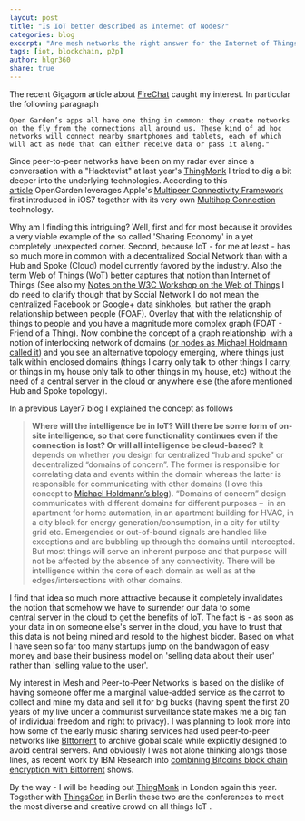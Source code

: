 ```yaml
---
layout: post
title: "Is IoT better described as Internet of Nodes?"
categories: blog
excerpt: "Are mesh networks the right answer for the Internet of Things?"
tags: [iot, blockchain, p2p]
author: hlgr360
share: true
---
```


The recent Gigagom article about [FireChat](http://semanticweb.com/open-gardens-firechat-adds-iot_b44343) caught my interest. In particular the following paragraph

```text
Open Garden’s apps all have one thing in common: they create networks on the fly from the connections all around us. These kind of ad hoc networks will connect nearby smartphones and tablets, each of which will act as node that can either receive data or pass it along."
```

Since peer-to-peer networks have been on my radar ever since a conversation with a "Hacktevist" at last year's [ThingMonk](http://thingmonk.com) I tried to dig a bit deeper into the underlying technologies. According to this [article](https://gigaom.com/2014/03/20/open-garden-retools-its-crowdsourced-mesh-technology-for-an-ios-messaging-app/) OpenGarden leverages Apple's [Multipeer Connectivity Framework](http://nshipster.com/multipeer-connectivity/) first introduced in iOS7 together with its very own [Multihop Connection](https://opengarden.com/Multi-hop_Wi-Fi_Offload.pdf) technology.

Why am I finding this intriguing? Well, first and for most because it provides a very viable example of the so called 'Sharing Economy' in a yet completely unexpected corner. Second, because IoT - for me at least - has so much more in common with a decentralized Social Network than with a Hub and Spoke (Cloud) model currently favored by the industry. Also the term Web of Things (WoT) better captures that notion than Internet of Things (See also my [Notes on the W3C Workshop on the Web of Things](https://hlgr360.github.io/blog/blog/notes-w3c-workshop/) I do need to clarify though that by Social Network I do not mean the centralized Facebook or Google+ data sinkholes, but rather the graph relationship between people (FOAF). Overlay that with the relationship of things to people and you have a magnitude more complex graph (FOAT - Friend of a Thing). Now combine the concept of a graph relationship  with a notion of interlocking network of domains ([or nodes as Michael Holdmann called it](http://mholdmann.wordpress.com/2013/05/11/iot-is-better-discribed-as-the-internet-of-nodes/)) and you see an alternative topology emerging, where things just talk within enclosed domains (things I carry only talk to other things I carry, or things in my house only talk to other things in my house, etc) without the need of a central server in the cloud or anywhere else (the afore mentioned Hub and Spoke topology).

In a previous Layer7 blog I explained the concept as follows

> **Where will the intelligence be in IoT? Will there be some form of on-site intelligence, so that core functionality continues even if the connection is lost? Or will all intelligence be cloud-based?**
> It depends on whether you design for centralized “hub and spoke” or decentralized “domains of concern”. The former is responsible for correlating data and events within the domain whereas the latter is responsible for communicating with other domains (I owe this concept to [Michael Holdmann’s blog](http://mholdmann.wordpress.com/2013/05/11/iot-is-better-discribed-as-the-internet-of-nodes/)). “Domains of concern” design communicates with different domains for different purposes –  in an apartment for home automation, in an apartment building for HVAC, in a city block for energy generation/consumption, in a city for utility grid etc. Emergencies or out-of-bound signals are handled like exceptions and are bubbling up through the domains until intercepted. But most things will serve an inherent purpose and that purpose will not be affected by the absence of any connectivity. There will be intelligence within the core of each domain as well as at the edges/intersections with other domains.

I find that idea so much more attractive because it completely invalidates the notion that somehow we have to surrender our data to some central server in the cloud to get the benefits of IoT. The fact is - as soon as your data in on someone else's server in the cloud, you have to trust that this data is not being mined and resold to the highest bidder. Based on what I have seen so far too many startups jump on the bandwagon of easy money and base their business model on 'selling data about their user' rather than 'selling value to the user'.

My interest in Mesh and Peer-to-Peer Networks is based on the dislike of having someone offer me a marginal value-added service as the carrot to collect and mine my data and sell it for big bucks (having spent the first 20 years of my live under a communist surveillance state makes me a big fan of individual freedom and right to privacy). I was planning to look more into how some of the early music sharing services had used peer-to-peer networks like [BIttorrent](http://www.bittorrent.com) to archive global scale while explicitly designed to avoid central servers. And obviously I was not alone thinking alongs those lines, as recent work by IBM Research into [combining Bitcoins block chain encryption with Bittorrent](https://gigaom.com/2014/09/09/check-out-ibms-proposal-for-an-internet-of-things-architecture-using-bitcoins-block-chain-tech/) shows.

By the way - I will be heading out [ThingMonk](http://thingmonk.com) in London again this year. Together with [ThingsCon](http://thingscon.com) in Berlin these two are the conferences to meet the most diverse and creative crowd on all things IoT .
